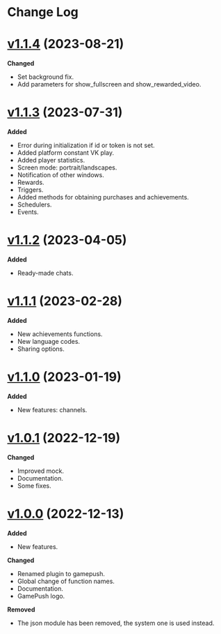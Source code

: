 # Change Log

# [v1.1.4](https://github.com/megalanthus/defold-gamepush/releases/tag/v1.1.4) (2023-08-21)

**Changed**

- Set background fix.
- Add parameters for show_fullscreen and show_rewarded_video.

# [v1.1.3](https://github.com/megalanthus/defold-gamepush/releases/tag/v1.1.3) (2023-07-31)

**Added**

- Error during initialization if id or token is not set.
- Added platform constant VK play.
- Added player statistics.
- Screen mode: portrait/landscapes.
- Notification of other windows.
- Rewards.
- Triggers.
- Added methods for obtaining purchases and achievements.
- Schedulers.
- Events.

# [v1.1.2](https://github.com/megalanthus/defold-gamepush/releases/tag/v1.1.2) (2023-04-05)

**Added**

- Ready-made chats.

# [v1.1.1](https://github.com/megalanthus/defold-gamepush/releases/tag/v1.1.1) (2023-02-28)

**Added**

- New achievements functions.
- New language codes.
- Sharing options.

# [v1.1.0](https://github.com/megalanthus/defold-gamepush/releases/tag/v1.1.0) (2023-01-19)

**Added**

- New features: channels.

# [v1.0.1](https://github.com/megalanthus/defold-gamepush/releases/tag/v1.0.1) (2022-12-19)

**Changed**

- Improved mock.
- Documentation.
- Some fixes.

# [v1.0.0](https://github.com/megalanthus/defold-gamepush/releases/tag/v1.0.0) (2022-12-13)

**Added**

- New features.

**Changed**

- Renamed plugin to gamepush.
- Global change of function names.
- Documentation.
- GamePush logo.

**Removed**

- The json module has been removed, the system one is used instead.
